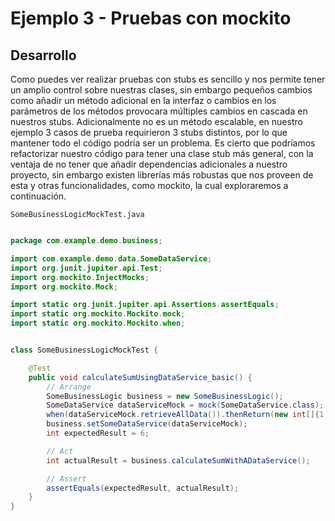 # Ejemplo 3 - Pruebas con mockito

## Desarrollo

Como puedes ver realizar pruebas con stubs es sencillo y nos permite tener un amplio control sobre nuestras clases, sin
embargo pequeños cambios como añadir un método adicional en la interfaz o cambios en los parámetros de los métodos
provocara múltiples cambios en cascada en nuestros stubs. Adicionalmente no es un método escalable, en nuestro ejemplo 3
casos de prueba requirieron 3 stubs distintos, por lo que mantener todo el código podría ser un problema. Es cierto que
podríamos refactorizar nuestro código para tener una clase stub más general, con la ventaja de no tener que añadir
dependencias adicionales a nuestro proyecto, sin embargo existen librerías más robustas que nos proveen de esta y otras
funcionalidades, como mockito, la cual exploraremos a continuación.

`SomeBusinessLogicMockTest.java`
```java

package com.example.demo.business;

import com.example.demo.data.SomeDataService;
import org.junit.jupiter.api.Test;
import org.mockito.InjectMocks;
import org.mockito.Mock;

import static org.junit.jupiter.api.Assertions.assertEquals;
import static org.mockito.Mockito.mock;
import static org.mockito.Mockito.when;


class SomeBusinessLogicMockTest {

    @Test
    public void calculateSumUsingDataService_basic() {
        // Arrange
        SomeBusinessLogic business = new SomeBusinessLogic();
        SomeDataService dataServiceMock = mock(SomeDataService.class);
        when(dataServiceMock.retrieveAllData()).thenReturn(new int[]{1, 2, 3});
        business.setSomeDataService(dataServiceMock);
        int expectedResult = 6;

        // Act
        int actualResult = business.calculateSumWithADataService();

        // Assert
        assertEquals(expectedResult, actualResult);
    }
}

```
